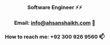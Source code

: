 <!-- ### Hi there 👋 -->

<!--
**Ahsan2001/Ahsan2001** is a ✨ _special_ ✨ repository because its `README.md` (this file) appears on your GitHub profile.

Here are some ideas to get you started:

- 🔭 I’m currently working on ...
- 🌱 I’m currently learning ...
- 👯 I’m looking to collaborate on ...
- 🤔 I’m looking for help with ...
- 💬 Ask me about ...
- 📫 How to reach me: ...
- 😄 Pronouns: ...
- ⚡ Fun fact: ...
-->



### <p align="center"> Software Engineer ⚡⚡  </p>
### <p align="center"> Email:  info@ahsanshaikh.com 💬 </p>
### <p align="center"> How to reach me:  +92 300 926 9560 📫 </p>

